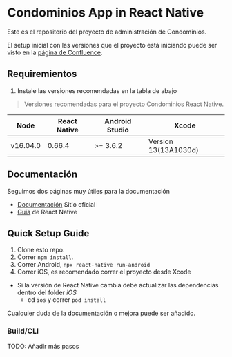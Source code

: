 # Condominios App in React Native

Este es el repositorio del proyecto de administración de Condominios.

El setup inicial con las versiones que el proyecto está iniciando puede ser visto en la [página de Confluence](https://cochasoft.atlassian.net/l/c/19m41peJ).


## Requiremientos

1. Instale las versiones recomendadas en la tabla de abajo

> Versiones recomendadas para el proyecto Condominios React Native.

| Node| React Native| Android Studio | Xcode |
| ---- | --- | --- | ---|
| v16.04.0 | 0.66.4 | >= 3.6.2 | Version 13(13A1030d) |


## Documentación

Seguimos dos páginas muy útiles para la documentación
- [Documentación](https://reactnative.dev/docs/getting-started) Sitio oficial
- [Guía](https://www.reactnative.guide/) de React Native

## Quick Setup Guide

1. Clone esto repo.
2. Correr `npm install`.
3. Correr Android, `npx react-native run-android`
4. Correr iOS, es recomendado correr el proyecto desde Xcode
  - Si la versión de React Native cambia debe actualizar las dependencias dentro del folder _iOS_
    - cd `ios` y correr `pod install`


Cualquier duda de la documentación o mejora puede ser añadido.

### Build/CLI

TODO: Añadir más pasos

